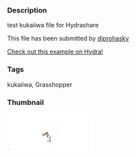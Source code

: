 ### Description 
test kukaiiwa file for Hydrashare

This file has been submitted by [djprohasky](https://github.com/djprohasky)

[Check out this example on Hydra!](http://hydrashare.github.io/hydra/viewer?owner=djprohasky&fork=hydra&id=kukaiiwa)
### Tags 
kukaiiwa, Grasshopper
### Thumbnail 
![Screenshot](https://raw.githubusercontent.com/djprohasky/hydra/master/kukaiiwa/thumbnail.png)
